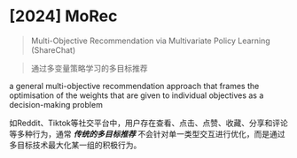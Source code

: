 # [2024] MoRec

> Multi-Objective Recommendation via Multivariate Policy Learning (ShareChat)

> 通过多变量策略学习的多目标推荐

a general multi-objective recommendation approach that frames the optimisation of the weights that are given to individual objectives as a decision-making problem


如Reddit、Tiktok等社交平台中，用户存在查看、点击、点赞、收藏、分享和评论等多种行为，通常 ***传统的多目标推荐*** 不会针对单一类型交互进行优化，而是通过多目标技术最大化某一组的积极行为。


